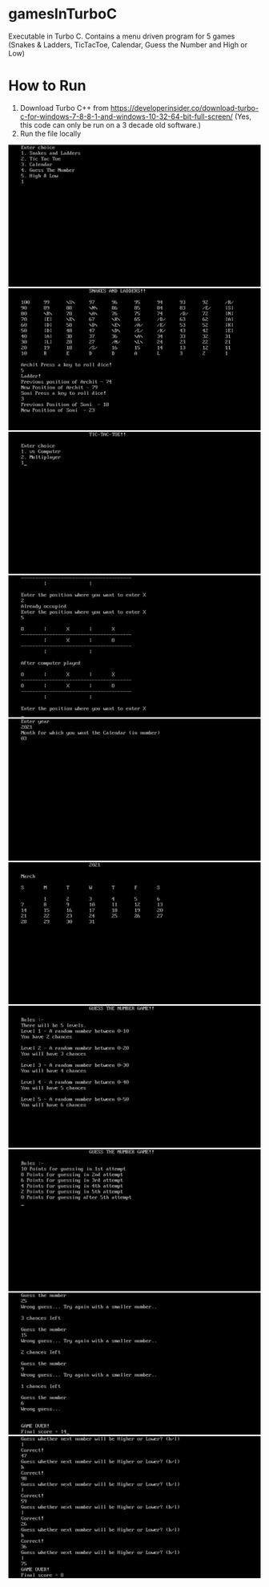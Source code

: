 # gamesInTurboC

Executable in Turbo C. Contains a menu driven program for 5 games (Snakes & Ladders, TicTacToe, Calendar, Guess the Number and High or Low)

# How to Run

1. Download Turbo C++ from https://developerinsider.co/download-turbo-c-for-windows-7-8-8-1-and-windows-10-32-64-bit-full-screen/
(Yes, this code can only be run on a 3 decade old software.)
2. Run the file locally

![alt text](https://github.com/archit-soni/gamesInTurboC/blob/master/1.png)
![alt text](https://github.com/archit-soni/gamesInTurboC/blob/master/2.png)
![alt text](https://github.com/archit-soni/gamesInTurboC/blob/master/3.png)
![alt text](https://github.com/archit-soni/gamesInTurboC/blob/master/4.png)
![alt text](https://github.com/archit-soni/gamesInTurboC/blob/master/5.png)
![alt text](https://github.com/archit-soni/gamesInTurboC/blob/master/6.png)
![alt text](https://github.com/archit-soni/gamesInTurboC/blob/master/7.png)
![alt text](https://github.com/archit-soni/gamesInTurboC/blob/master/8.png)
![alt text](https://github.com/archit-soni/gamesInTurboC/blob/master/9.png)
![alt text](https://github.com/archit-soni/gamesInTurboC/blob/master/10.png)
